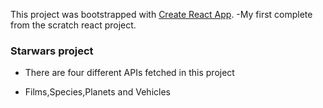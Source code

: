 This project was bootstrapped with [Create React App](https://github.com/facebook/create-react-app).
-My first complete from the scratch react project.

### Starwars project
- There are four different APIs fetched in this project
 * Films,Species,Planets and Vehicles



